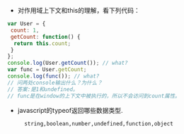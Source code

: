 * 对作用域上下文和this的理解，看下列代码：
```javascript
var User = {
 count: 1,
 getCount: function() {
  return this.count;
 }
};
console.log(User.getCount()); // what?
var func = User.getCount;
console.log(func()); // what?
// 问两处console输出什么？为什么？
// 答案:是1和undefined。
// func是在window的上下文中被执行的，所以不会访问到count属性。
```
* javascript的typeof返回哪些数据类型.

        string,boolean,number,undefined,function,object
